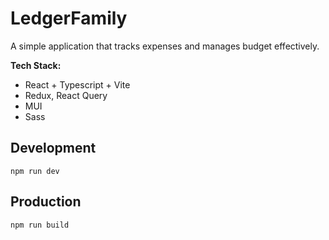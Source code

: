 # LedgerFamily

A simple application that tracks expenses and manages budget effectively.

**Tech Stack:**
- React + Typescript + Vite
- Redux, React Query
- MUI
- Sass

## Development

    npm run dev

## Production

    npm run build
